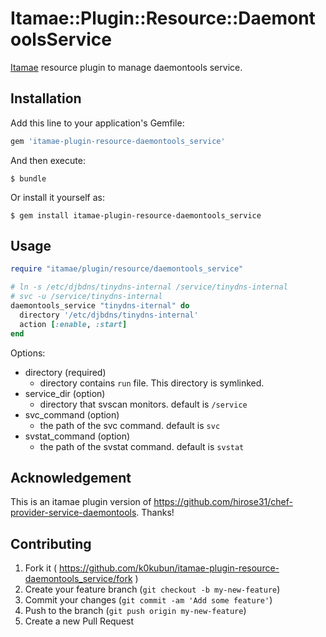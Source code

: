 # Itamae::Plugin::Resource::DaemontoolsService

[Itamae](https://github.com/itamae-kitchen/itamae) resource plugin to manage daemontools service.

## Installation

Add this line to your application's Gemfile:

```ruby
gem 'itamae-plugin-resource-daemontools_service'
```

And then execute:

    $ bundle

Or install it yourself as:

    $ gem install itamae-plugin-resource-daemontools_service

## Usage

```ruby
require "itamae/plugin/resource/daemontools_service"

# ln -s /etc/djbdns/tinydns-internal /service/tinydns-internal
# svc -u /service/tinydns-internal
daemontools_service "tinydns-iternal" do
  directory '/etc/djbdns/tinydns-internal'
  action [:enable, :start]
end
```

Options:

- directory (required)
    - directory contains `run` file. This directory is symlinked. 
- service_dir (option)
    - directory that svscan monitors. default is `/service`
- svc_command (option)
    - the path of the svc command. default is `svc`
- svstat_command (option)
    - the path of the svstat command. default is `svstat`

## Acknowledgement

This is an itamae plugin version of https://github.com/hirose31/chef-provider-service-daemontools. Thanks!

## Contributing

1. Fork it ( https://github.com/k0kubun/itamae-plugin-resource-daemontools_service/fork )
2. Create your feature branch (`git checkout -b my-new-feature`)
3. Commit your changes (`git commit -am 'Add some feature'`)
4. Push to the branch (`git push origin my-new-feature`)
5. Create a new Pull Request
